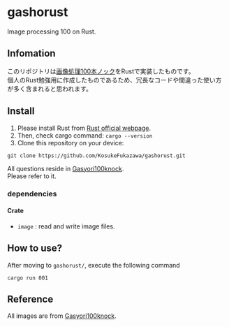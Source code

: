 # gashorust
Image processing 100 on Rust.

## Infomation
このリポジトリは[画像処理100本ノック](https://github.com/minido/Gasyori100knock-1)をRustで実装したものです。  
個人のRust勉強用に作成したものであるため、冗長なコードや間違った使い方が多く含まれると思われます。

## Install
1. Please install Rust from [Rust official webpage](https://www.rust-lang.org/learn/get-started). 
2. Then, check cargo command: `cargo --version`
3. Clone this repository on your device: 
```
git clone https://github.com/KosukeFukazawa/gashorust.git
```
All questions reside in [Gasyori100knock](https://github.com/minido/Gasyori100knock-1).  
Please refer to it.

### dependencies
#### Crate
* `image` : read and write image files.

## How to use?
After moving to `gashorust/`, execute the following command
```
cargo run 001
```

## Reference
All images are from [Gasyori100knock](https://github.com/minido/Gasyori100knock-1).